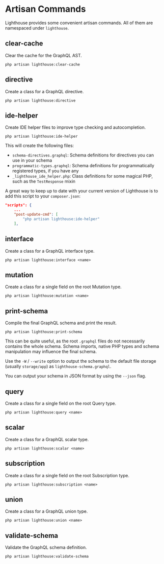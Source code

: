 # Artisan Commands

Lighthouse provides some convenient artisan commands. All of them
are namespaced under `lighthouse`.

## clear-cache

Clear the cache for the GraphQL AST.

    php artisan lighthouse:clear-cache

## directive

Create a class for a GraphQL directive.

    php artisan lighthouse:directive

## ide-helper

Create IDE helper files to improve type checking and autocompletion.

    php artisan lighthouse:ide-helper

This will create the following files:

- `schema-directives.graphql`: Schema definitions for directives you can use in your schema
- `programmatic-types.graphql`: Schema definitions for programmatically registered types, if you have any
- `_lighthouse_ide_helper.php`: Class definitions for some magical PHP, such as the `TestResponse` mixin

A great way to keep up to date with your current version of Lighthouse
is to add this script to your `composer.json`:

```json
"scripts": {
    ...
    "post-update-cmd": [
        "php artisan lighthouse:ide-helper"
    ],
```

## interface

Create a class for a GraphQL interface type.

    php artisan lighthouse:interface <name>

## mutation

Create a class for a single field on the root Mutation type.

    php artisan lighthouse:mutation <name>

## print-schema

Compile the final GraphQL schema and print the result.

    php artisan lighthouse:print-schema

This can be quite useful, as the root `.graphql` files do not necessarily
contains the whole schema. Schema imports, native PHP types and schema manipulation
may influence the final schema.

Use the `-W` / `--write` option to output the schema to the default file storage
(usually `storage/app`) as `lighthouse-schema.graphql`.

You can output your schema in JSON format by using the `--json` flag.

## query

Create a class for a single field on the root Query type.

    php artisan lighthouse:query <name>

## scalar

Create a class for a GraphQL scalar type.

    php artisan lighthouse:scalar <name>

## subscription

Create a class for a single field on the root Subscription type.

    php artisan lighthouse:subscription <name>

## union

Create a class for a GraphQL union type.

    php artisan lighthouse:union <name>

## validate-schema

Validate the GraphQL schema definition.

    php artisan lighthouse:validate-schema
